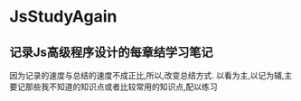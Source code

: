 # JsStudyAgain
## 记录Js高级程序设计的每章结学习笔记
因为记录的速度与总结的速度不成正比,所以,改变总结方式.
以看为主,以记为辅,主要记那些我不知道的知识点或者比较常用的知识点,配以练习
